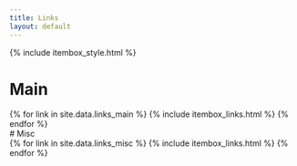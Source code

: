 ```yaml
---
title: Links
layout: default
---
```


{% include itembox_style.html %}
# Main
<div class="grid_container3">
{% for link in site.data.links_main %}
{% include itembox_links.html %}
{% endfor %}
</div>
# Misc
<div class="grid_container3">
{% for link in site.data.links_misc %}
{% include itembox_links.html %}
{% endfor %}
</div>
